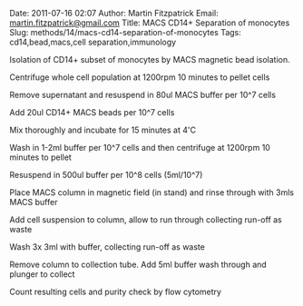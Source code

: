 Date: 2011-07-16 02:07
Author: Martin Fitzpatrick
Email: martin.fitzpatrick@gmail.com
Title: MACS CD14+ Separation of monocytes
Slug: methods/14/macs-cd14-separation-of-monocytes
Tags: cd14,bead,macs,cell separation,immunology

Isolation of CD14+ subset of monocytes by MACS magnetic bead isolation.









Centrifuge whole cell population at 1200rpm 10 minutes to pellet cells



Remove supernatant and resuspend in 80ul MACS buffer per 10^7 cells



Add 20ul CD14+ MACS beads per 10^7 cells



Mix thoroughly and incubate for 15 minutes at 4'C



Wash in 1-2ml buffer per 10^7 cells and then centrifuge at 1200rpm 10 minutes to pellet



Resuspend in 500ul buffer per 10^8 cells (5ml/10^7)



Place MACS column in magnetic field (in stand) and rinse through with 3mls MACS buffer



Add cell suspension to column, allow to run through collecting run-off as waste



Wash 3x 3ml with buffer, collecting run-off as waste



Remove column to collection tube. Add 5ml buffer wash through and plunger to collect



Count resulting cells and purity check by flow cytometry





